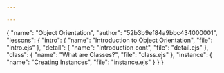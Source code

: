 ```yaml
---

---
```

{
    "name": "Object Orientation",
    "author": "52b3b9ef84a9bbc434000001",
    "lessons": {
        "intro": {
            "name": "Introduction to Object Orientation",
            "file": "intro.ejs"
        },
        "detail": {
            "name": "Introduction cont",
            "file": "detail.ejs"
        },
        "class": {
            "name": "What are Classes?",
            "file": "class.ejs"
        },
        "instance": {
            "name": "Creating Instances",
            "file": "instance.ejs"
        }
    }
}